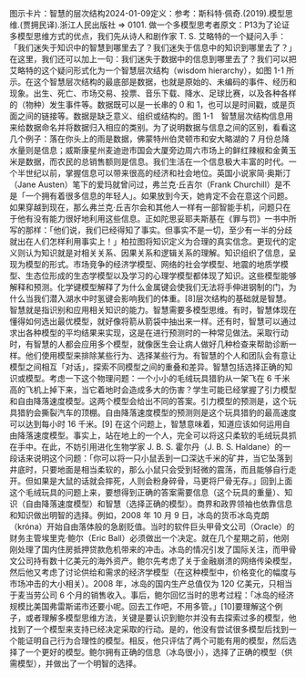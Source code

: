 

图示卡片：智慧的层次结构2024-01-09定义：参考：斯科特·佩奇.(2019).模型思维.(贾拥民译).浙江人民出版社 => 0101. 做一个多模型思考者原文：P13为了论证多模型思维方式的优点，我们先从诗人和剧作家 T. S. 艾略特的一个疑问入手：「我们迷失于知识中的智慧到哪里去了？我们迷失于信息中的知识到哪里去了？」在这里，我们还可以加上一句：我们迷失于数据中的信息到哪里去了？我们可以把艾略特的这个疑问形式化为一个智慧层次结构（wisdom hierarchy），如图 1-1 所示。在这个智慧层次结构的最底部是数据，也就是原始的、未编码的事件、经历和现象。出生、死亡、市场交易、投票、音乐下载、降水、足球比赛，以及各种各样的（物种）发生事件等。数据既可以是一长串的 0 和 1，也可以是时间戳，或是页面之间的链接等。数据是缺乏意义、组织或结构的。图 1-1　智慧层次结构信息用来给数据命名并将数据归入相应的类别。为了说明数据与信息之间的区别，看看这几个例子：落在你头上的雨是数据，佛蒙特州伯灵顿市和安大略湖的 7 月份总降水量则是信息；威斯康星州麦迪逊市国会大厦旁边周六市场上的鲜红辣椒和金黄玉米是数据，而农民的总销售额则是信息。我们生活在一个信息极大丰富的时代。一个半世纪以前，掌握信息可以带来很高的经济和社会地位。英国小说家简·奥斯汀（Jane Austen）笔下的爱玛就曾问过，弗兰克·丘吉尔（Frank Churchill）是不是「一个拥有着很多信息的年轻人」。如果放到今天，她肯定不会在意这个问题。如果穿越到现在，那么弗兰克·丘吉尔会和其他人一样有一部智能手机，问题只在于他有没有能力很好地利用这些信息。正如陀思妥耶夫斯基在《罪与罚》一书中所写的那样：「他们说，我们已经得知了事实。但事实不是一切，至少有一半的分歧就出在人们怎样利用事实上！」柏拉图将知识定义为合理的真实信念。更现代的定义则认为知识就是对相关关系、因果关系和逻辑关系的理解。知识组织了信息，呈现为模型的形式。市场竞争的经济学模型、网络的社会学模型、地震的地质学模型、生态位形成的生态学模型以及学习的心理学模型都体现了知识。这些模型能够解释和预测。化学键模型解释了为什么金属键会使我们无法将手伸进钢制的门，为什么当我们潜入湖水中时氢键会影响我们的体重。[8]层次结构的基础就是智慧。智慧就是指识别和应用相关知识的能力。智慧需要多模型思维。有时，智慧体现在懂得如何选出最优模型，就好像将箭从箭袋中抽出来一样。还有时，智慧可以通过求出各种模型的平均结果来实现，这是在进行预测时的一种常见做法。采取行动时，有智慧的人都会应用多个模型，就像医生会让病人做好几种检查来帮助诊断一样。他们使用模型来排除某些行为、选择某些行为。有智慧的个人和团队会有意让模型之间相互「对话」，探索不同模型之间的重叠和差异。智慧包括选择正确的知识或模型。考虑一下这个物理问题：一个小小的毛绒玩具猎豹从一架飞在 6 千米高的飞机上掉下来，当它着地时会造成多大的伤害？学生可能已经掌握了引力模型和自由降落速度模型。这两个模型会给出不同的答案。引力模型的预测是，这个玩具猎豹会撕裂汽车的顶棚。自由降落速度模型的预测则是这个玩具猎豹的最高速度可以达到每小时 16 千米。[9] 在这个问题上，智慧意味着，知道应该如何运用自由降落速度模型。事实上，站在地上的一个人，完全可以将这只柔软的毛绒玩具抓在手中。在此，不妨引用进化生物学家 J. B. S. 霍尔丹（J. B. S. Haldane）的一段话来说明这个问题：「你可以将一只小鼠丢到一口深达千米的矿井，当它坠落到井底时，只要地面是相当柔软的，那么小鼠只会受到轻微的震荡，而且能够自行走开。但如果是大鼠的话就会摔死，人则会粉身碎骨，马更将尸骨无存。」回到上面这个毛绒玩具的问题上来，要想得到正确的答案需要信息（这个玩具的重量）、知识（自由降落速度模型）和智慧（选择正确的模型）。商界和政界领袖也依靠信息和知识做出明智的选择。例如，2008 年 10 月 9 日，冰岛的货币冰岛克朗（króna）开始自由落体般的急剧贬值。当时的软件巨头甲骨文公司（Oracle）的财务主管埃里克·鲍尔（Eric Ball）必须做出一个决定。就在几个星期之前，他刚刚处理了国内住房抵押贷款危机带来的冲击。冰岛的情况引发了国际关注，而甲骨文公司持有数十亿美元的海外资产。鲍尔先考虑了关于金融崩溃的网络传染模型，然后他又考虑了讨论供给和需求的经济学模型（在这种模型中，价格变化的幅度与市场冲击的大小相关）。2008 年，冰岛的国内生产总值仅为 120 亿美元，只相当于麦当劳公司 6 个月的销售收入。事后，鲍尔回忆当时的思考过程：「冰岛的经济规模比美国弗雷斯诺市还要小呢。回去工作吧，不用多管。」[10]要理解这个例子，或者理解多模型思维方法，关键是要认识到鲍尔并没有去探索过多的模型，他找到了一个模型来支持已经决定采取的行动。是的，他没有尝试很多模型后找到一个能证明自己行为合理性的模型。相反，他只评估了两个可能有用的模型，然后选择了一个更好的模型。鲍尔拥有正确的信息（冰岛很小），选择了正确的模型（供需模型），并做出了一个明智的选择。